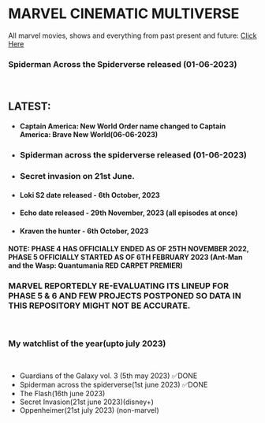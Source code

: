 # MARVEL CINEMATIC MULTIVERSE

All marvel movies, shows and everything from past present and future: [Click Here](https://github.com/gunjan1909/marvel/blob/main/MCU%20RESEARCH.md)

### Spiderman Across the Spiderverse released (01-06-2023)

<br/>

## LATEST:

- #### Captain America: New World Order name changed to Captain America: Brave New World(06-06-2023)
- ### Spiderman across the spiderverse released (01-06-2023)
- ### Secret invasion on 21st June.
- #### Loki S2 date released - 6th October, 2023
- #### Echo date released - 29th November, 2023 (all episodes at once)
- #### Kraven the hunter - 6th October, 2023

#### NOTE: PHASE 4 HAS OFFICIALLY ENDED AS OF 25TH NOVEMBER 2022, PHASE 5 OFFICIALLY STARTED AS OF 6TH FEBRUARY 2023 (Ant-Man and the Wasp: Quantumania RED CARPET PREMIER)

### MARVEL REPORTEDLY RE-EVALUATING ITS LINEUP FOR PHASE 5 & 6 AND FEW PROJECTS POSTPONED SO DATA IN THIS REPOSITORY MIGHT NOT BE ACCURATE.

<br/>

### My watchlist of the year(upto july 2023)

<br/>

- Guardians of the Galaxy vol. 3 (5th may 2023) ✅DONE
- Spiderman across the spiderverse(1st june 2023) ✅DONE
- The Flash(16th june 2023)
- Secret Invasion(21st june 2023)(disney+)
- Oppenheimer(21st july 2023) (non-marvel)
